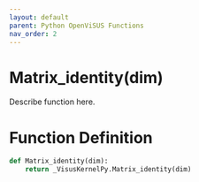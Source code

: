 ```yaml
---
layout: default
parent: Python OpenViSUS Functions
nav_order: 2
---
```


# Matrix_identity(dim)

Describe function here.

# Function Definition

```python
def Matrix_identity(dim):
    return _VisusKernelPy.Matrix_identity(dim)

```